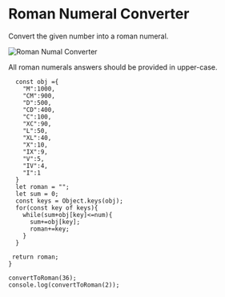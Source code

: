 # Roman Numeral Converter
Convert the given number into a roman numeral.




![Roman Numal Converter](https://github.com/mkg789/Roman-Numeral-Converter/assets/126147162/065b2d36-3e90-43d6-b873-1ea8a679ae12)





All roman numerals answers should be provided in upper-case.
```function convertToRoman(num) {
  const obj ={
    "M":1000,
    "CM":900,
    "D":500,
    "CD":400,
    "C":100,
    "XC":90,
    "L":50,
    "XL":40,
    "X":10,
    "IX":9,
    "V":5,
    "IV":4,
    "I":1
  }
  let roman = "";
  let sum = 0;
  const keys = Object.keys(obj);
  for(const key of keys){
    while(sum+obj[key]<=num){
      sum+=obj[key];
      roman+=key;
    }
  }
  
 return roman;
}

convertToRoman(36);
console.log(convertToRoman(2));
```
